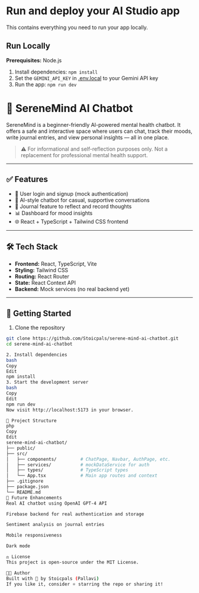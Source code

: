 # Run and deploy your AI Studio app

This contains everything you need to run your app locally.

## Run Locally

**Prerequisites:**  Node.js


1. Install dependencies:
   `npm install`
2. Set the `GEMINI_API_KEY` in [.env.local](.env.local) to your Gemini API key
3. Run the app:
   `npm run dev`

# 🧠 SereneMind AI Chatbot

SereneMind is a beginner-friendly AI-powered mental health chatbot. It offers a safe and interactive space where users can chat, track their moods, write journal entries, and view personal insights — all in one place.

> ⚠️ For informational and self-reflection purposes only. Not a replacement for professional mental health support.

---

## ✅ Features

- 🔐 User login and signup (mock authentication)
- 💬 AI-style chatbot for casual, supportive conversations
- 📓 Journal feature to reflect and record thoughts
- 📊 Dashboard for mood insights
- 🌐 React + TypeScript + Tailwind CSS frontend

---

## 🛠 Tech Stack

- **Frontend:** React, TypeScript, Vite
- **Styling:** Tailwind CSS
- **Routing:** React Router
- **State:** React Context API
- **Backend:** Mock services (no real backend yet)

---

## 🚀 Getting Started

1. Clone the repository

```bash
git clone https://github.com/Stoicpals/serene-mind-ai-chatbot.git
cd serene-mind-ai-chatbot

2. Install dependencies
bash
Copy
Edit
npm install
3. Start the development server
bash
Copy
Edit
npm run dev
Now visit http://localhost:5173 in your browser.

📁 Project Structure
php
Copy
Edit
serene-mind-ai-chatbot/
├── public/
├── src/
│   ├── components/         # ChatPage, Navbar, AuthPage, etc.
│   ├── services/           # mockDataService for auth
│   ├── types/              # TypeScript types
│   └── App.tsx             # Main app routes and context
├── .gitignore
├── package.json
└── README.md
🌱 Future Enhancements
Real AI chatbot using OpenAI GPT-4 API

Firebase backend for real authentication and storage

Sentiment analysis on journal entries

Mobile responsiveness

Dark mode

⚖️ License
This project is open-source under the MIT License.

👩‍💻 Author
Built with 💙 by Stoicpals (Pallavi)
If you like it, consider ⭐ starring the repo or sharing it!
